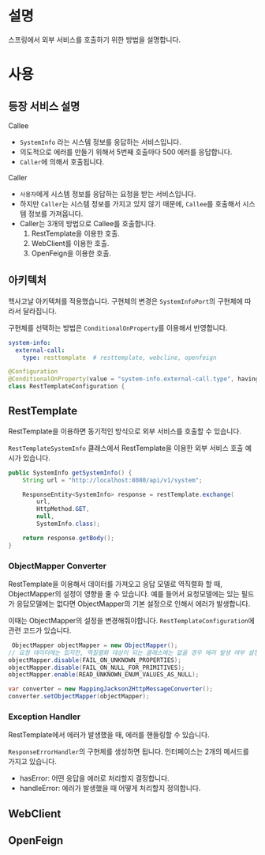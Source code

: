 # 설명
스프링에서 외부 서비스를 호출하기 위한 방법을 설명합니다. 

# 사용
## 등장 서비스 설명
Callee
- `SystemInfo` 라는 시스템 정보를 응답하는 서비스입니다.
- 의도적으로 에러를 만들기 위해서 5번째 호출마다 500 에러를 응답합니다. 
- `Caller`에 의해서 호출됩니다. 

Caller
- `사용자`에게 시스템 정보를 응답하는 요청을 받는 서비스입니다. 
- 하지만 `Caller`는 시스템 정보를 가지고 있지 않기 때문에, `Callee`를 호출해서 시스템 정보를 가져옵니다. 
- Caller는 3개의 방법으로 Callee를 호출합니다. 
   1. RestTemplate을 이용한 호출.
   2. WebClient를 이용한 호출.
   3. OpenFeign을 이용한 호출.

## 아키텍처
헥사고날 아키텍처를 적용했습니다. 구현체의 변경은 `SystemInfoPort`의 구현체에 따라서 달라집니다. 

구현체를 선택하는 방법은 `ConditionalOnProperty`를 이용해서 반영합니다. 
```yaml
system-info:
  external-call:
    type: resttemplate  # resttemplate, webcline, openfeign
```
```java
@Configuration
@ConditionalOnProperty(value = "system-info.external-call.type", havingValue = "resttemplate")
class RestTemplateConfiguration {
```

## RestTemplate
RestTemplate을 이용하면 동기적인 방식으로 외부 서비스를 호출할 수 있습니다.

`RestTemplateSystemInfo` 클래스에서 RestTemplate을 이용한 외부 서비스 호출 예시가 있습니다. 
```java
public SystemInfo getSystemInfo() {
    String url = "http://localhost:8080/api/v1/system";

    ResponseEntity<SystemInfo> response = restTemplate.exchange(
        url,
        HttpMethod.GET,
        null,
        SystemInfo.class);

    return response.getBody();
}
```

### ObjectMapper Converter
RestTemplate을 이용해서 데이터를 가져오고 응답 모델로 역직렬화 할 때, ObjectMapper의 설정이 영향을 줄 수 있습니다. 예를 들어서 요청모델에는 있는 필드가 응답모델에는 없다면 ObjectMapper의 기본 설정으로 인해서 에러가 발생합니다. 

이때는 ObjectMapper의 설정을 변경해줘야합니다. `RestTemplateConfiguration`에 관련 코드가 있습니다. 
```java
 ObjectMapper objectMapper = new ObjectMapper();
// 요청 데이터에는 있지만, 역질렬화 대상이 되는 클래스에는 없을 경우 에러 발생 여부 설정
objectMapper.disable(FAIL_ON_UNKNOWN_PROPERTIES);
objectMapper.disable(FAIL_ON_NULL_FOR_PRIMITIVES);
objectMapper.enable(READ_UNKNOWN_ENUM_VALUES_AS_NULL);

var converter = new MappingJackson2HttpMessageConverter();
converter.setObjectMapper(objectMapper);
```

### Exception Handler
RestTemplate에서 에러가 발생했을 때, 에러를 핸들링할 수 있습니다. 

`ResponseErrorHandler`의 구현체를 생성하면 됩니다. 인터페이스는 2개의 메서드를 가지고 있습니다. 
- hasError: 어떤 응답을 에러로 처리할지 결정합니다. 
- handleError: 에러가 발생했을 때 어떻게 처리할지 정의합니다. 

## WebClient

## OpenFeign
